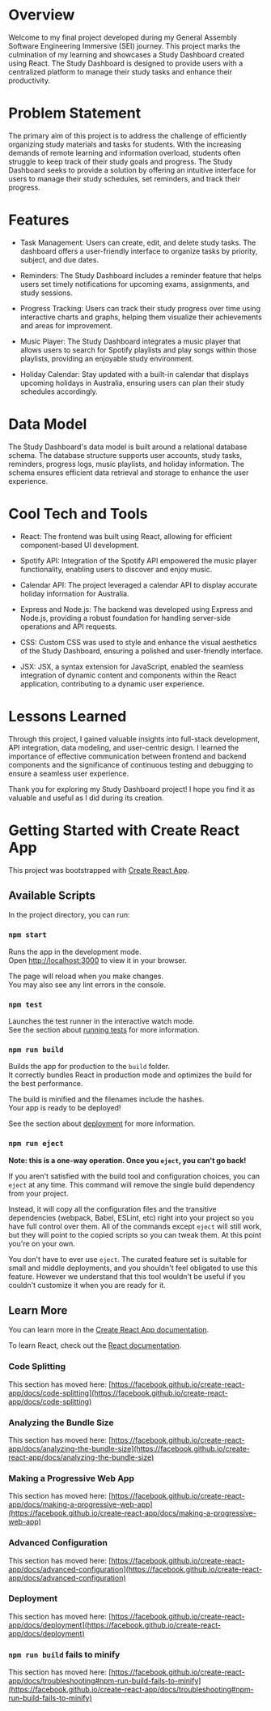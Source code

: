 # Overview
Welcome to my final project developed during my General Assembly Software Engineering Immersive (SEI) journey. This project marks the culmination of my learning and showcases a Study Dashboard created using React. The Study Dashboard is designed to provide users with a centralized platform to manage their study tasks and enhance their productivity.

# Problem Statement
The primary aim of this project is to address the challenge of efficiently organizing study materials and tasks for students. With the increasing demands of remote learning and information overload, students often struggle to keep track of their study goals and progress. The Study Dashboard seeks to provide a solution by offering an intuitive interface for users to manage their study schedules, set reminders, and track their progress.

# Features
- Task Management: Users can create, edit, and delete study tasks. The dashboard offers a user-friendly interface to organize tasks by priority, subject, and due dates.

- Reminders: The Study Dashboard includes a reminder feature that helps users set timely notifications for upcoming exams, assignments, and study sessions.

- Progress Tracking: Users can track their study progress over time using interactive charts and graphs, helping them visualize their achievements and areas for improvement.

- Music Player: The Study Dashboard integrates a music player that allows users to search for Spotify playlists and play songs within those playlists, providing an enjoyable study environment.

- Holiday Calendar: Stay updated with a built-in calendar that displays upcoming holidays in Australia, ensuring users can plan their study schedules accordingly.

# Data Model
The Study Dashboard's data model is built around a relational database schema. The database structure supports user accounts, study tasks, reminders, progress logs, music playlists, and holiday information. The schema ensures efficient data retrieval and storage to enhance the user experience.

# Cool Tech and Tools

- React: The frontend was built using React, allowing for efficient component-based UI development.

- Spotify API: Integration of the Spotify API empowered the music player functionality, enabling users to discover and enjoy music.

- Calendar API: The project leveraged a calendar API to display accurate holiday information for Australia.

- Express and Node.js: The backend was developed using Express and Node.js, providing a robust foundation for handling server-side operations and API requests.

- CSS: Custom CSS was used to style and enhance the visual aesthetics of the Study Dashboard, ensuring a polished and user-friendly interface.

- JSX: JSX, a syntax extension for JavaScript, enabled the seamless integration of dynamic content and components within the React application, contributing to a dynamic user experience.

# Lessons Learned
Through this project, I gained valuable insights into full-stack development, API integration, data modeling, and user-centric design. I learned the importance of effective communication between frontend and backend components and the significance of continuous testing and debugging to ensure a seamless user experience.

Thank you for exploring my Study Dashboard project! I hope you find it as valuable and useful as I did during its creation. 

# Getting Started with Create React App

This project was bootstrapped with [Create React App](https://github.com/facebook/create-react-app).

## Available Scripts

In the project directory, you can run:

### `npm start`

Runs the app in the development mode.\
Open [http://localhost:3000](http://localhost:3000) to view it in your browser.

The page will reload when you make changes.\
You may also see any lint errors in the console.

### `npm test`

Launches the test runner in the interactive watch mode.\
See the section about [running tests](https://facebook.github.io/create-react-app/docs/running-tests) for more information.

### `npm run build`

Builds the app for production to the `build` folder.\
It correctly bundles React in production mode and optimizes the build for the best performance.

The build is minified and the filenames include the hashes.\
Your app is ready to be deployed!

See the section about [deployment](https://facebook.github.io/create-react-app/docs/deployment) for more information.

### `npm run eject`

**Note: this is a one-way operation. Once you `eject`, you can't go back!**

If you aren't satisfied with the build tool and configuration choices, you can `eject` at any time. This command will remove the single build dependency from your project.

Instead, it will copy all the configuration files and the transitive dependencies (webpack, Babel, ESLint, etc) right into your project so you have full control over them. All of the commands except `eject` will still work, but they will point to the copied scripts so you can tweak them. At this point you're on your own.

You don't have to ever use `eject`. The curated feature set is suitable for small and middle deployments, and you shouldn't feel obligated to use this feature. However we understand that this tool wouldn't be useful if you couldn't customize it when you are ready for it.

## Learn More

You can learn more in the [Create React App documentation](https://facebook.github.io/create-react-app/docs/getting-started).

To learn React, check out the [React documentation](https://reactjs.org/).

### Code Splitting

This section has moved here: [https://facebook.github.io/create-react-app/docs/code-splitting](https://facebook.github.io/create-react-app/docs/code-splitting)

### Analyzing the Bundle Size

This section has moved here: [https://facebook.github.io/create-react-app/docs/analyzing-the-bundle-size](https://facebook.github.io/create-react-app/docs/analyzing-the-bundle-size)

### Making a Progressive Web App

This section has moved here: [https://facebook.github.io/create-react-app/docs/making-a-progressive-web-app](https://facebook.github.io/create-react-app/docs/making-a-progressive-web-app)

### Advanced Configuration

This section has moved here: [https://facebook.github.io/create-react-app/docs/advanced-configuration](https://facebook.github.io/create-react-app/docs/advanced-configuration)

### Deployment

This section has moved here: [https://facebook.github.io/create-react-app/docs/deployment](https://facebook.github.io/create-react-app/docs/deployment)

### `npm run build` fails to minify

This section has moved here: [https://facebook.github.io/create-react-app/docs/troubleshooting#npm-run-build-fails-to-minify](https://facebook.github.io/create-react-app/docs/troubleshooting#npm-run-build-fails-to-minify)
